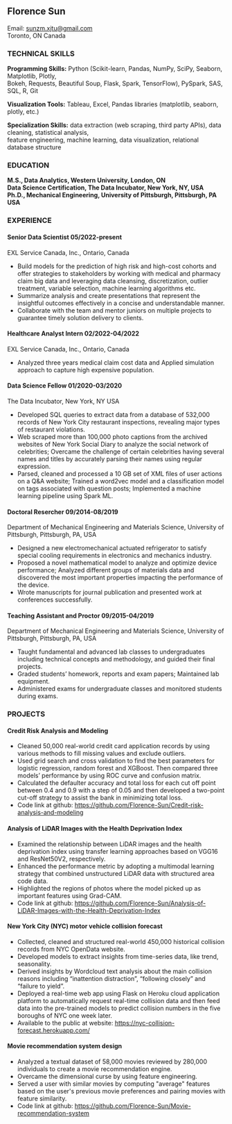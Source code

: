 ## Florence Sun

Email: sunzm.xjtu@gmail.com<br/>
Toronto, ON Canada

### TECHNICAL SKILLS

**Programming Skills:** 
Python (Scikit-learn, Pandas, NumPy, SciPy, Seaborn, Matplotlib, Plotly,<br/> 
Bokeh, Requests, Beautiful Soup, Flask, Spark, TensorFlow), PySpark, SAS, SQL, R, Git

**Visualization Tools:** 
Tableau, Excel, Pandas libraries (matplotlib, seaborn, plotly, etc.)

**Specialization Skills:**
data extraction (web scraping, third party APIs), data cleaning, statistical analysis, <br/>
feature engineering, machine learning, data visualization, relational database structure 



### EDUCATION

**M.S., Data Analytics, Western University, London, ON**&emsp; <br/>
**Data Science Certification, The Data Incubator, New York, NY, USA**&emsp; <br/>
**Ph.D., Mechanical Engineering, University of Pittsburgh, Pittsburgh, PA USA**&emsp;                    


### EXPERIENCE

#### Senior Data Scientist 05/2022-present
EXL Service Canada, Inc., Ontario, Canada<br/>
- Build models for the prediction of high risk and high-cost cohorts and offer strategies to stakeholders by working with medical and pharmacy claim big data and leveraging data cleansing, discretization, outlier treatment, variable selection, machine learning algorithms etc.
- Summarize analysis and create presentations that represent the insightful outcomes effectively in a concise and understandable manner. 
- Collaborate with the team and mentor juniors on multiple projects to guarantee timely solution delivery to clients. 

#### Healthcare Analyst Intern 02/2022-04/2022
EXL Service Canada, Inc., Ontario, Canada<br/>
- Analyzed three years medical claim cost data and Applied simulation approach to capture high expensive population. 

#### Data Science Fellow    01/2020-03/2020
The Data Incubator, New York, NY USA<br/>
- Developed SQL queries to extract data from a database of 532,000 records of New York City restaurant inspections, revealing major types of restaurant violations.
- Web scraped more than 100,000 photo captions from the archived websites of New York Social Diary to analyze the social network of celebrities; Overcame the challenge of certain celebrities having several names and titles by accurately parsing their names using regular expression. 
- Parsed, cleaned and processed a 10 GB set of XML files of user actions on a Q&A website; Trained a word2vec model and a classification model on tags associated with question posts; Implemented a machine learning pipeline using Spark ML. 

#### Doctoral Resercher  09/2014-08/2019
Department of Mechanical Engineering and Materials Science, University of Pittsburgh, Pittsburgh, PA, USA
-	Designed a new electromechanical actuated refrigerator to satisfy special cooling requirements in electronics and mechanics industry. 
-	Proposed a novel mathematical model to analyze and optimize device performance; Analyzed different groups of materials data and discovered the most important properties impacting the performance of the device.
-	Wrote manuscripts for journal publication and presented work at conferences successfully.

#### Teaching Assistant and Proctor  09/2015-04/2019
Department of Mechanical Engineering and Materials Science, University of Pittsburgh, Pittsburgh, PA, USA
- Taught fundamental and advanced lab classes to undergraduates including technical concepts and methodology, and guided their final projects. 
-	Graded students’ homework, reports and exam papers; Maintained lab equipment.
-	Administered exams for undergraduate classes and monitored students during exams.

### PROJECTS

#### Credit Risk Analysis and Modeling
- Cleaned 50,000 real-world credit card application records by using various methods to fill missing values and exclude outliers.
- Used grid search and cross validation to find the best parameters for logistic regression, random forest and XGBoost. Then compared three models’ performance by using ROC curve and confusion matrix.
- Calculated the defaulter accuracy and total loss for each cut off point between 0.4 and 0.9 with a step of 0.05 and then developed a two-point cut-off strategy to assist the bank in minimizing total loss. 
- Code link at github: https://github.com/Florence-Sun/Credit-risk-analysis-and-modeling

#### Analysis of LiDAR Images with the Health Deprivation Index
- Examined the relationship between LiDAR images and the health deprivation index using transfer learning approaches based on VGG16 and ResNet50V2, respectively.
- Enhanced the performance metric by adopting a multimodal learning strategy that combined unstructured LiDAR data with structured area code data.
- Highlighted the regions of photos where the model picked up as important features using Grad-CAM.
- Code link at github: https://github.com/Florence-Sun/Analysis-of-LiDAR-Images-with-the-Health-Deprivation-Index

#### New York City (NYC) motor vehicle collision forecast 
- Collected, cleaned and structured real-world 450,000 historical collision records from NYC OpenData website.
- Developed models to extract insights from time-series data, like trend, seasonality.
- Derived insights by Wordcloud text analysis about the main collision reasons including “inattention distraction”, “following closely” and “failure to yield”. 
- Deployed a real-time web app using Flask on Heroku cloud application platform to automatically request real-time collision data and then feed data into the pre-trained models to predict collision numbers in the five boroughs of NYC one week later. 
- Available to the public at website: https://nyc-collision-forecast.herokuapp.com/ 

#### Movie recommendation system design
-	Analyzed a textual dataset of 58,000 movies reviewed by 280,000 individuals to create a movie recommendation engine.
-	Overcame the dimensional curse by using feature engineering. 
-	Served a user with similar movies by computing "average" features based on the user's previous movie preferences and pairing movies with feature similarity.
- Code link at github: https://github.com/Florence-Sun/Movie-recommendation-system
